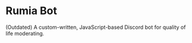 # Rumia Bot
(Outdated)
A custom-written, JavaScript-based Discord bot for quality of life moderating.
